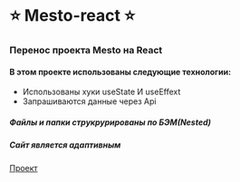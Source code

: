 # :star: Mesto-react :star:

### Перенос проекта Mesto на React

#### В этом проекте использованы следующие технологии:

* Использованы хуки useState И useEffext
* Запрашиваются данные через Api

##### Файлы и папки струкрурированы по БЭМ(Nested)

##### Сайт является адаптивным


[Проект](https://barossu.github.io/mesto-react/)
